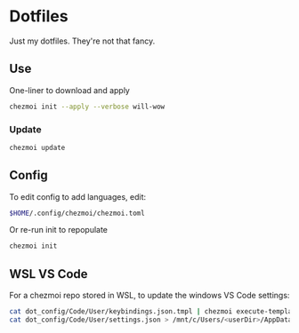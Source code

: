 # Dotfiles

Just my dotfiles. They're not that fancy.

## Use

One-liner to download and apply

```bash
chezmoi init --apply --verbose will-wow
```

### Update

```bash
chezmoi update
```

## Config

To edit config to add languages, edit:

```bash
$HOME/.config/chezmoi/chezmoi.toml
```

Or re-run init to repopulate

```bash
chezmoi init
```

## WSL VS Code

For a chezmoi repo stored in WSL, to update the windows VS Code settings:

```bash
cat dot_config/Code/User/keybindings.json.tmpl | chezmoi execute-template > /mnt/c/Users/<userDir>/AppData/Roaming/Code/User/keybindings.json
cat dot_config/Code/User/settings.json > /mnt/c/Users/<userDir>/AppData/Roaming/Code/User/settings.json
```